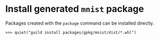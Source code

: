 # Install generated `mnist` package

Packages created with the `package` command can be installed directly.

    >>> quiet("guild install packages/gpkg/mnist/dist/*.whl")
